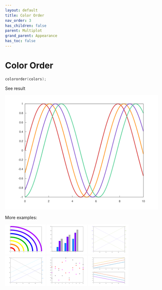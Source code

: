 ```yaml
---
layout: default
title: Color Order
nav_order: 3
has_children: false
parent: Multiplot
grand_parent: Appearance
has_toc: false
---
```

# Color Order

```cpp
colororder(colors);
```


See result

[![example_colororder_1](colororder/colororder_1.svg)](https://github.com/alandefreitas/matplotplusplus/blob/master/examples/appearance/multiplot/colororder/colororder_1.cpp)

More examples:
    
[![example_colororder_2](colororder/colororder_2_thumb.png)](https://github.com/alandefreitas/matplotplusplus/blob/master/examples/appearance/multiplot/colororder/colororder_2.cpp)  [![example_colororder_3](colororder/colororder_3_thumb.png)](https://github.com/alandefreitas/matplotplusplus/blob/master/examples/appearance/multiplot/colororder/colororder_3.cpp)  [![example_colororder_4](colororder/colororder_4_thumb.png)](https://github.com/alandefreitas/matplotplusplus/blob/master/examples/appearance/multiplot/colororder/colororder_4.cpp)  [![example_colororder_5](colororder/colororder_5_thumb.png)](https://github.com/alandefreitas/matplotplusplus/blob/master/examples/appearance/multiplot/colororder/colororder_5.cpp)  [![example_colororder_6](colororder/colororder_6_thumb.png)](https://github.com/alandefreitas/matplotplusplus/blob/master/examples/appearance/multiplot/colororder/colororder_6.cpp)  [![example_colororder_7](colororder/colororder_7_thumb.png)](https://github.com/alandefreitas/matplotplusplus/blob/master/examples/appearance/multiplot/colororder/colororder_7.cpp)
  




<!-- Generated with mdsplit: https://github.com/alandefreitas/mdsplit -->
